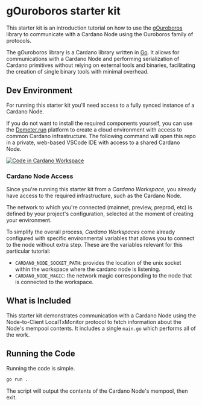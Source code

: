 # gOuroboros starter kit

This starter kit is an introduction tutorial on how to use the
[gOuroboros](https://github.com/blinklabs-io/gouroboros) library to communicate
with a Cardano Node using the Ouroboros family of protocols.

The gOuroboros library is a Cardano library written in [Go](https://go.dev). It
allows for communications with a Cardano Node and performing serialization of
Cardano primitives without relying on external tools and binaries, facilitating
the creation of single binary tools with minimal overhead.

## Dev Environment

For running this starter kit you'll need access to a fully synced instance of a
Cardano Node.

If you do not want to install the required components yourself, you can use the
[Demeter.run](https://demeter.run) platform to create a cloud environment with
access to common Cardano infrastructure. The following command will open this
repo in a private, web-based VSCode IDE with access to a shared Cardano Node.

[![Code in Cardano Workspace](https://demeter.run/code/badge.svg)](https://demeter.run/code?repository=https://github.com/blinklabs-io/gouroboros-starter-kit.git&template=golang)

### Cardano Node Access

Since you're running this starter kit from a _Cardano Workspace_, you already
have access to the required infrastructure, such as the Cardano Node.

The network to which you're connected (mainnet, preview, preprod, etc) is
defined by your project's configuration, selected at the moment of creating
your environment.

To simplify the overall process, _Cardano Workspaces_ come already configured
with specific environmental variables that allows you to connect to the node
without extra step. These are the variables relevant for this particular
tutorial:

- `CARDANO_NODE_SOCKET_PATH`: provides the location of the unix socket within
    the workspace where the cardano node is listening.
- `CARDANO_NODE_MAGIC`: the network magic corresponding to the node that is
    connected to the workspace.

## What is Included

This starter kit demonstrates communication with a Cardano Node using the
Node-to-Client LocalTxMonitor protocol to fetch information about the Node's
mempool contents. It includes a single `main.go` which performs all of the
work.

## Running the Code

Running the code is simple.

```bash
go run .
```

The script will output the contents of the Cardano Node's mempool, then exit.
